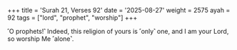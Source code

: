 +++
title = 'Surah 21, Verses 92'
date = '2025-08-27'
weight = 2575
ayah = 92
tags = ["lord", "prophet", "worship"]
+++

˹O prophets!˺ Indeed, this religion of yours is ˹only˺ one, and I am your Lord, so worship Me ˹alone˺.